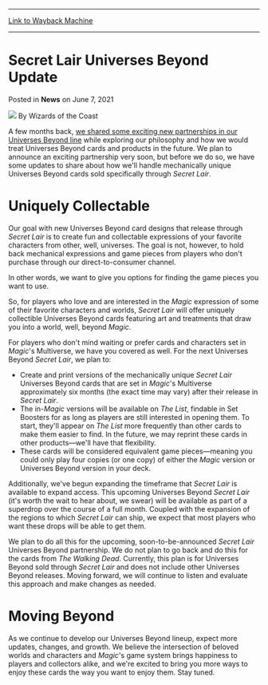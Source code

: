 
---
[Link to Wayback Machine](https://web.archive.org/web/20210608105715/https://magic.wizards.com/en/articles/archive/news/secret-lair-universes-beyond-update-2021-06-07?utm_source=dlvr.it&utm_medium=twitter)

[_metadata_:author]:- "Wizards of the Coast"
[_metadata_:description]:- "More ways to find new Secret Lair Universes Beyond cards are coming in the future."
[_metadata_:generator]:- "Drupal 7 (http://drupal.org)"
[_metadata_:node]:- "1542127"
[_metadata_:publish_date]:- "2021-06-07"
[_metadata_:source]:- "div-main-content"
[_metadata_:title]:- "Secret Lair Universes Beyond Update"
[_metadata_:wayback_capture_timestamp]:- "2021-06-08 10:57:15"
[_metadata_:wayback_raw_url]:- "https://web.archive.org/web/20210608105715id_/https://magic.wizards.com/en/articles/archive/news/secret-lair-universes-beyond-update-2021-06-07?utm_source=dlvr.it&utm_medium=twitter"
[_metadata_:wayback_url]:- "https://magic.wizards.com/en/articles/archive/news/secret-lair-universes-beyond-update-2021-06-07?utm_source=dlvr.it&utm_medium=twitter"
---


Secret Lair Universes Beyond Update
===================================



 Posted in **News**
 on June 7, 2021 






![](https://media.magic.wizards.com/styles/auth_small/public/images/person/wizards_author.jpg)
By Wizards of the Coast











A few months back, [we shared some exciting new partnerships in our Universes Beyond line](https://magic.wizards.com/en/articles/archive/news/magics-voyages-universes-beyond-2021-02-25) while exploring our philosophy and how we would treat Universes Beyond cards and products in the future. We plan to announce an exciting partnership very soon, but before we do so, we have some updates to share about how we'll handle mechanically unique Universes Beyond cards sold specifically through *Secret Lair*.


Uniquely Collectable
====================


Our goal with new Universes Beyond card designs that release through *Secret Lair* is to create fun and collectable expressions of your favorite characters from other, well, universes. The goal is not, however, to hold back mechanical expressions and game pieces from players who don't purchase through our direct-to-consumer channel.


In other words, we want to give you options for finding the game pieces you want to use.


So, for players who love and are interested in the *Magic* expression of some of their favorite characters and worlds, *Secret Lair* will offer uniquely collectible Universes Beyond cards featuring art and treatments that draw you into a world, well, beyond *Magic*.


For players who don't mind waiting or prefer cards and characters set in *Magic*'s Multiverse, we have you covered as well. For the next Universes Beyond *Secret Lair*, we plan to:


* Create and print versions of the mechanically unique *Secret Lair* Universes Beyond cards that are set in *Magic*'s Multiverse approximately six months (the exact time may vary) after their release in *Secret Lair*.
* The in-*Magic* versions will be available on *The List*, findable in Set Boosters for as long as players are still interested in opening them. To start, they'll appear on *The List* more frequently than other cards to make them easier to find. In the future, we may reprint these cards in other products—we'll have that flexibility.
* These cards will be considered equivalent game pieces—meaning you could only play four copies (or one copy) of either the *Magic* version or Universes Beyond version in your deck.

Additionally, we've begun expanding the timeframe that *Secret Lair* is available to expand access. This upcoming Universes Beyond *Secret Lair* (it's worth the wait to hear about, we swear) will be available as part of a superdrop over the course of a full month. Coupled with the expansion of the regions to which *Secret Lair* can ship, we expect that most players who want these drops will be able to get them.


We plan to do all this for the upcoming, soon-to-be-announced *Secret Lair* Universes Beyond partnership. We do not plan to go back and do this for the cards from *The Walking Dead*. Currently, this plan is for Universes Beyond sold through *Secret Lair* and does not include other Universes Beyond releases. Moving forward, we will continue to listen and evaluate this approach and make changes as needed.


Moving Beyond
=============


As we continue to develop our Universes Beyond lineup, expect more updates, changes, and growth. We believe the intersection of beloved worlds and characters and *Magic*'s game system brings happiness to players and collectors alike, and we're excited to bring you more ways to enjoy these cards the way you want to enjoy them. Stay tuned.







